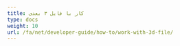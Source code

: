 ```yaml
---
title: کار با فایل ۳ بعدی
type: docs
weight: 10
url: /fa/net/developer-guide/how-to/work-with-3d-file/
---
```

